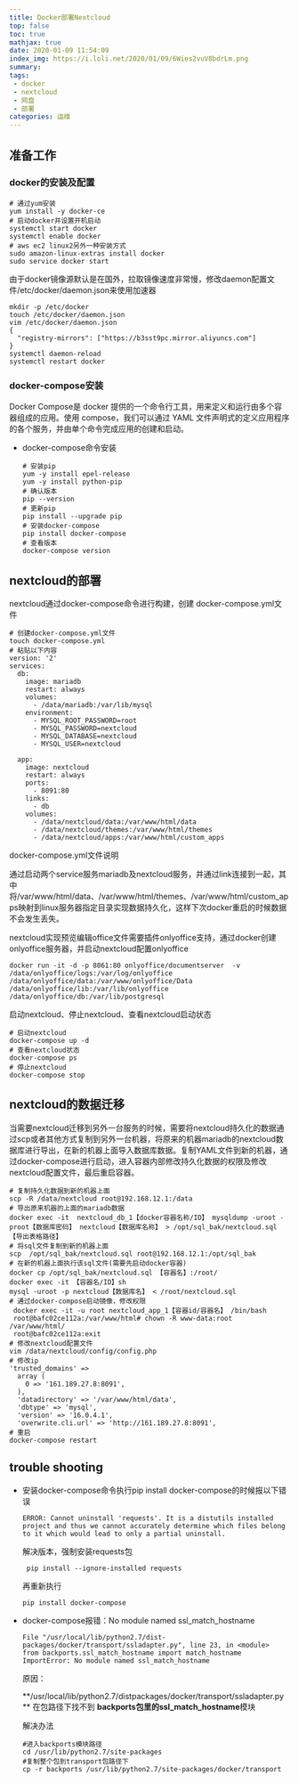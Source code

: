```yaml
---
title: Docker部署Nextcloud
top: false
toc: true
mathjax: true
date: 2020-01-09 11:54:09
index_img: https://i.loli.net/2020/01/09/6Wies2vuV8bdrLm.png
summary:
tags:
 - docker
 - nextcloud
 - 网盘
 - 部署
categories: 运维
---
```


## 准备工作

### docker的安装及配置

```shell
# 通过yum安装
yum install -y docker-ce
# 启动docker并设置开机启动
systemctl start docker
systemctl enable docker
# aws ec2 linux2另外一种安装方式
sudo amazon-linux-extras install docker
sudo service docker start
```

由于docker镜像源默认是在国外，拉取镜像速度非常慢，修改daemon配置文件/etc/docker/daemon.json来使用加速器

```shell
mkdir -p /etc/docker
touch /etc/docker/daemon.json
vim /etc/docker/daemon.json
{
  "registry-mirrors": ["https://b3sst9pc.mirror.aliyuncs.com"]
}
systemctl daemon-reload
systemctl restart docker
```

### docker-compose安装

Docker Compose是 docker 提供的一个命令行工具，用来定义和运行由多个容器组成的应用。使用 compose，我们可以通过 YAML 文件声明式的定义应用程序的各个服务，并由单个命令完成应用的创建和启动。

- docker-compose命令安装

  ```shell
  # 安装pip
  yum -y install epel-release
  yum -y install python-pip
  # 确认版本
  pip --version
  # 更新pip
  pip install --upgrade pip
  # 安装docker-compose
  pip install docker-compose 
  # 查看版本
  docker-compose version
  ```

## nextcloud的部署

nextcloud通过docker-compose命令进行构建，创建 docker-compose.yml文件

```shell
# 创建docker-compose.yml文件
touch docker-compose.yml
# 粘贴以下内容
version: '2'
services:
  db:
    image: mariadb
    restart: always
    volumes:
      - /data/mariadb:/var/lib/mysql
    environment:
      - MYSQL_ROOT_PASSWORD=root
      - MYSQL_PASSWORD=nextcloud
      - MYSQL_DATABASE=nextcloud
      - MYSQL_USER=nextcloud

  app:
    image: nextcloud
    restart: always
    ports:
      - 8091:80
    links:
      - db
    volumes:
      - /data/nextcloud/data:/var/www/html/data    
      - /data/nextcloud/themes:/var/www/html/themes
      - /data/nextcloud/apps:/var/www/html/custom_apps
```

docker-compose.yml文件说明

通过启动两个service服务mariadb及nextcloud服务，并通过link连接到一起，其中将/var/www/html/data、/var/www/html/themes、/var/www/html/custom_apps映射到linux服务器指定目录实现数据持久化，这样下次docker重启的时候数据不会发生丢失。

nextcloud实现预览编辑office文件需要插件onlyoffice支持，通过docker创建onlyoffice服务器，并启动nextcloud配置onlyoffice

```shell
docker run -it -d -p 8061:80 onlyoffice/documentserver  -v /data/onlyoffice/logs:/var/log/onlyoffice /data/onlyoffice/data:/var/www/onlyoffice/Data /data/onlyoffice/lib:/var/lib/onlyoffice /data/onlyoffice/db:/var/lib/postgresql
```

启动nextcloud、停止nextcloud、查看nextcloud启动状态

```shell
# 启动nextcloud
docker-compose up -d
# 查看nextcloud状态
docker-compose ps
# 停止nextcloud
docker-compose stop
```

## nextcloud的数据迁移

当需要nextcloud迁移到另外一台服务的时候，需要将nextcloud持久化的数据通过scp或者其他方式复制到另外一台机器，将原来的机器mariadb的nextcloud数据库进行导出，在新的机器上面导入数据库数据。复制YAML文件到新的机器，通过docker-compose进行启动，进入容器内部修改持久化数据的权限及修改nextcloud配置文件，最后重启容器。

```shell
# 复制持久化数据到新的机器上面
scp -R /data/nextcloud root@192.168.12.1:/data
# 导出原来机器的上面的mariadb数据
docker exec -it  nextcloud_db_1【docker容器名称/ID】 mysqldump -uroot -proot【数据库密码】 nextcloud【数据库名称】 > /opt/sql_bak/nextcloud.sql【导出表格路径】
# 将sql文件复制到新的机器上面
scp  /opt/sql_bak/nextcloud.sql root@192.168.12.1:/opt/sql_bak
# 在新的机器上面执行该sql文件(需要先启动docker容器)
docker cp /opt/sql_bak/nextcloud.sql 【容器名】:/root/
docker exec -it 【容器名/ID】sh
mysql -uroot -p nextcloud【数据库名】 < /root/nextcloud.sql
# 通过docker-compose启动镜像，修改权限
 docker exec -it -u root nextcloud_app_1【容器id/容器名】 /bin/bash
 root@bafc02ce112a:/var/www/html# chown -R www-data:root /var/www/html/
 root@bafc02ce112a:exit
# 修改nextcloud配置文件
vim /data/nextcloud/config/config.php
# 修改ip
'trusted_domains' =>
  array (
    0 => '161.189.27.8:8091',
  ),
  'datadirectory' => '/var/www/html/data',
  'dbtype' => 'mysql',
  'version' => '16.0.4.1',
  'overwrite.cli.url' => 'http://161.189.27.8:8091',
# 重启
docker-compose restart
```

## trouble shooting

- 安装docker-compose命令执行pip install docker-compose的时候报以下错误

  ```
  ERROR: Cannot uninstall 'requests'. It is a distutils installed project and thus we cannot accurately determine which files belong to it which would lead to only a partial uninstall.
  ```

  解决版本，强制安装requests包

  ```shell
   pip install --ignore-installed requests
  ```

  再重新执行

  ```shell
  pip install docker-compose
  ```

- docker-compose报错：No module named ssl_match_hostname

  ```
  File "/usr/local/lib/python2.7/dist-packages/docker/transport/ssladapter.py", line 23, in <module>
  from backports.ssl_match_hostname import match_hostname
  ImportError: No module named ssl_match_hostname
  ```

  原因：

  **/usr/local/lib/python2.7/distpackages/docker/transport/ssladapter.py **
  在包路径下找不到 **backports包里的ssl_match_hostname**模块

  解决办法

  ```shell
  #进入backports模块路径
  cd /usr/lib/python2.7/site-packages
  #复制整个包到transport包路径下
  cp -r backports /usr/lib/python2.7/site-packages/docker/transport
  ```
